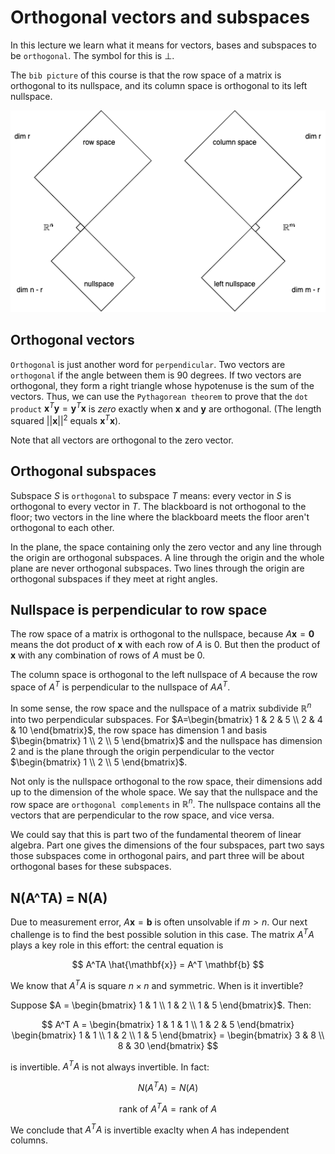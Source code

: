 # Orthogonal vectors and subspaces

In this lecture we learn what it means for vectors, bases and subspaces to be `orthogonal`. The symbol for this is $\bot$.

The `bib picture` of this course is that the row space of a matrix is orthogonal to its nullspace, and its column space is orthogonal to its left nullspace.

![orthogonal](images/orthogonal/orthogonal.png)

## Orthogonal vectors

`Orthogonal` is just another word for `perpendicular`. Two vectors are `orthogonal` if the angle between them is 90 degrees. If two vectors are orthogonal, they form a right triangle whose hypotenuse is the sum of the vectors. Thus, we can use the `Pythagorean theorem` to prove that the `dot product` $\mathbf{x}^T\mathbf{y} = \mathbf{y}^T \mathbf{x}$ is $zero$ exactly when $\mathbf{x}$ and $\mathbf{y}$ are orthogonal. (The length squared $||\mathbf{x}||^2$ equals $\mathbf{x}^T\mathbf{x}$).

Note that all vectors are orthogonal to the zero vector.

## Orthogonal subspaces

Subspace $S$ is `orthogonal` to subspace $T$ means: every vector in $S$ is orthogonal to every vector in $T$. The blackboard is not orthogonal to the floor; two vectors in the line where the blackboard meets the floor aren't orthogonal to each other.

In the plane, the space containing only the zero vector and any line through the origin are orthogonal subspaces. A line through the origin and the whole plane are never orthogonal subspaces. Two lines through the origin are orthogonal subspaces if they meet at right angles.

## Nullspace is perpendicular to row space

The row space of a matrix is orthogonal to the nullspace, because $A\mathbf{x}= \mathbf{0}$ means the dot product of $\mathbf{x}$ with each row of $A$ is $0$. But then the product of $\mathbf{x}$ with any combination of rows of $A$ must be $0$.

The column space is orthogonal to the left nullspace of $A$ because the row space of $A^T$ is perpendicular to the nullspace of $AA^T$.

In some sense, the row space and the nullspace of a matrix subdivide $\mathbb{R}^n$ into two perpendicular subspaces. For $A=\begin{bmatrix} 1 & 2 & 5 \\ 2 & 4 & 10 \end{bmatrix}$, the row space has dimension $1$ and basis $\begin{bmatrix} 1 \\ 2 \\ 5 \end{bmatrix}$ and the nullspace has dimension $2$ and is the plane through the origin perpendicular to the vector $\begin{bmatrix} 1 \\ 2 \\ 5 \end{bmatrix}$.

Not only is the nullspace orthogonal to the row space, their dimensions add up to the dimension of the whole space. We say that the nullspace and the row space are `orthogonal complements` in $\mathbb{R}^n$. The nullspace contains all the vectors that are perpendicular to the row space, and vice versa.

We could say that this is part two of the fundamental theorem of linear algebra. Part one gives the dimensions of the four subspaces, part two says those subspaces come in orthogonal pairs, and part three will be about orthogonal bases for these subspaces.

## N(A^TA) = N(A)

Due to measurement error, $A\mathbf{x} = \mathbf{b}$ is often unsolvable if $m > n$. Our next challenge is to find the best possible solution in this case. The matrix $A^TA$ plays a key role in this effort: the central equation is

$$
A^TA \hat{\mathbf{x}} = A^T \mathbf{b}
$$

We know that $A^TA$ is square $n \times n$ and symmetric. When is it invertible?

Suppose $A = \begin{bmatrix} 1 & 1 \\ 1 & 2 \\ 1 & 5 \end{bmatrix}$. Then:

$$
A^T A =
\begin{bmatrix} 1 & 1 & 1 \\ 1 & 2 & 5 \end{bmatrix} \begin{bmatrix} 1 & 1 \\ 1 & 2 \\ 1 & 5 \end{bmatrix}
= \begin{bmatrix} 3 & 8 \\ 8 & 30 \end{bmatrix}
$$

is invertible. $A^TA$ is not always invertible. In fact:

$$
N(A^TA) = N(A)
$$

$$
\text{rank of } A^T A = \text{rank of } A
$$

We conclude that $A^TA$ is invertible exaclty when $A$ has independent columns.
